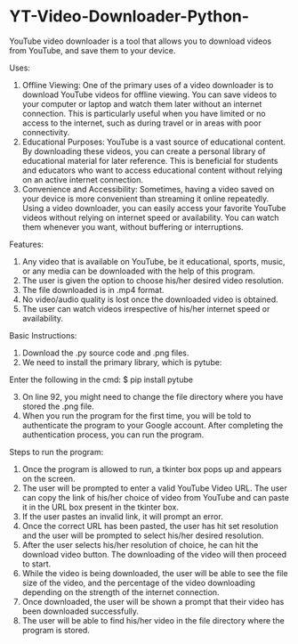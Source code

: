 # YT-Video-Downloader-Python-

YouTube video downloader is a tool that allows you to download videos from YouTube, and save them to your device.

Uses: 

1. Offline Viewing: One of the primary uses of a video downloader is to download YouTube videos for offline viewing. You can save videos to your computer or laptop and watch them later without an internet connection. This is particularly useful when you have limited or no access to the internet, such as during travel or in areas with poor connectivity.
2. Educational Purposes: YouTube is a vast source of educational content. By downloading these videos, you can create a personal library of educational material for later reference. This is beneficial for students and educators who want to access educational content without relying on an active internet connection.
3. Convenience and Accessibility: Sometimes, having a video saved on your device is more convenient than streaming it online repeatedly. Using a video downloader, you can easily access your favorite YouTube videos without relying on internet speed or availability. You can watch them whenever you want, without buffering or interruptions.

Features:

1. Any video that is available on YouTube, be it educational, sports, music, or any media can be downloaded with the help of this program.
2. The user is given the option to choose his/her desired video resolution.
3. The file downloaded is in .mp4 format.
4. No video/audio quality is lost once the downloaded video is obtained.
5. The user can watch videos irrespective of his/her internet speed or availability.

Basic Instructions:

1. Download the .py source code and .png files.
2. We need to install the primary library, which is pytube:

Enter the following in the cmd:
$ pip install pytube

3. On line 92, you might need to change the file directory where you have stored the .png file.
4. When you run the program for the first time, you will be told to authenticate the program to your Google account. After completing the authentication process, you can run the program.

Steps to run the program:

1. Once the program is allowed to run, a tkinter box pops up and appears on the screen.
2. The user will be prompted to enter a valid YouTube Video URL. The user can copy the link of his/her choice of video from YouTube and can paste it in the URL box present in the tkinter box.
3. If the user pastes an invalid link, it will prompt an error.
4. Once the correct URL has been pasted, the user has hit set resolution and the user will be prompted to select his/her desired resolution.
5. After the user selects his/her resolution of choice, he can hit the download video button. The downloading of the video will then proceed to start. 
6. While the video is being downloaded, the user will be able to see the  file size of the video, and the percentage of the video downloading depending on the strength of the internet connection.
7. Once downloaded, the user will be shown a prompt that their video has been downloaded successfully.
8. The user will be able to find his/her video in the file directory where the program is stored.




